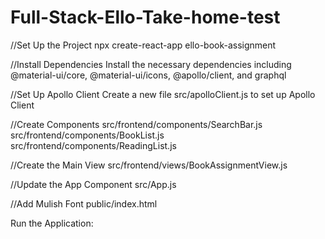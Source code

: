 # Full-Stack-Ello-Take-home-test
//Set Up the Project
npx create-react-app ello-book-assignment

//Install Dependencies
Install the necessary dependencies including @material-ui/core, @material-ui/icons, @apollo/client, and graphql

//Set Up Apollo Client
Create a new file src/apolloClient.js to set up Apollo Client

//Create Components
src/frontend/components/SearchBar.js
src/frontend/components/BookList.js
src/frontend/components/ReadingList.js

//Create the Main View
src/frontend/views/BookAssignmentView.js

//Update the App Component
src/App.js

//Add Mulish Font
public/index.html

Run the Application:


